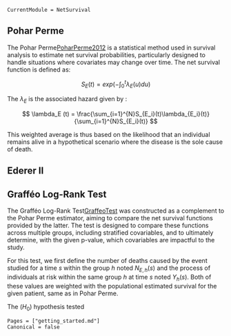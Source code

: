 ```@meta
CurrentModule = NetSurvival
```

## Pohar Perme

The Pohar Perme[PoharPerme2012](@cite) is a statistical method used in survival analysis to estimate net survival probabilities, particularly designed to handle situations where covariates may change over time. The net survival function is defined as:

$$
S_{E}(t) = exp(-\int_0^t\lambda_{E}(u)du)
$$

The $\lambda_E$ is the associated hazard given by : 

$$ 
\lambda_E (t) = \frac{\sum_{i=1}^{N}S_{E_i}(t)\lambda_{E_i}(t)}{\sum_{i=1}^{N}S_{E_i}(t)}
$$

This weighted average is thus based on the likelihood that an individual remains alive in a hypothetical scenario where the disease is the sole cause of death. 

## Ederer II

## Grafféo Log-Rank Test

The Grafféo Log-Rank Test[GraffeoTest](@cite) was constructed as a complement to the Pohar Perme estimator, aiming to compare the net survival functions provided by the latter. The test  is designed to compare these functions across multiple groups, including stratified covariables, and to ultimately determine, with the given p-value, which covariables are impactful to the study. 

For this test, we first define the number of deaths caused by the event studied for a time $s$ within the group $h$ noted $N_{E,h}(s)$ and the process of individuals at risk within the same group $h$ at time $s$ noted $Y_h(s)$. Both of these values are weighted with the populational estimated survival for the given patient, same as in Pohar Perme. 

The $(H_0)$ hypothesis tested 

```@bibliography
Pages = ["getting_started.md"]
Canonical = false
```